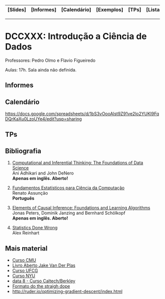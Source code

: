 | [Slides] | [Informes] | [Calendário] | [Exemplos] | [TPs] | [Listas] | [Bibliografia] |
|----------|------------|--------------|------------|-------|----------|----------------|
- - -

# DCCXXX: Introdução a Ciência de Dados

Professores: Pedro Olmo e Flavio Figueiredo

Aulas: 17h. Sala ainda não definida.

## Informes

## Calendário

https://docs.google.com/spreadsheets/d/1bS3vOooAlst9Z91ve2lo2YUKl9FqDQrKaXu0LzoUYe4/edit?usp=sharing

## TPs


## Bibliografia

  1. [Computational and Inferential Thinking: The Foundations of Data Science](http://www.inferentialthinking.com/) <br>
     Ani Adhikari and John DeNero <br>
     **Apenas em inglês. Aberto!**

  1. [Fundamentos Estatísticos para Ciência da Computação](http://homepages.dcc.ufmg.br/~assuncao/EstatCC/FECD.pdf) <br>
     Renato Assunção <br>
     **Português**
     
  1. [Elements of Causal Inference: Foundations and Learning Algorithms ](http://www.math.ku.dk/~peters/elements.html) <br>
     Jonas Peters, Dominik Janzing and Bernhard Schölkopf  <br>
     **Apenas em inglês. Aberto!**
     
  1. [Statistics Done Wrong](https://www.statisticsdonewrong.com/) <br>
     Alex Reinhart

## Mais material

- [Curso CMU](http://www.datasciencecourse.org/lectures/)
- [Livro Aberto Jake Van Der Plas](https://github.com/jakevdp/PythonDataScienceHandbook)
- [Curso UFCG](https://github.com/nazareno/ciencia-de-dados-1)
- [Curso NYU](https://github.com/briandalessandro/DataScienceCourse)
- [data 8 - Curso Caltech/Berkley](http://data8.org/)
- [Formato do the straigh dope](https://github.com/zackchase/mxnet-the-straight-dope)
- http://ruder.io/optimizing-gradient-descent/index.html
